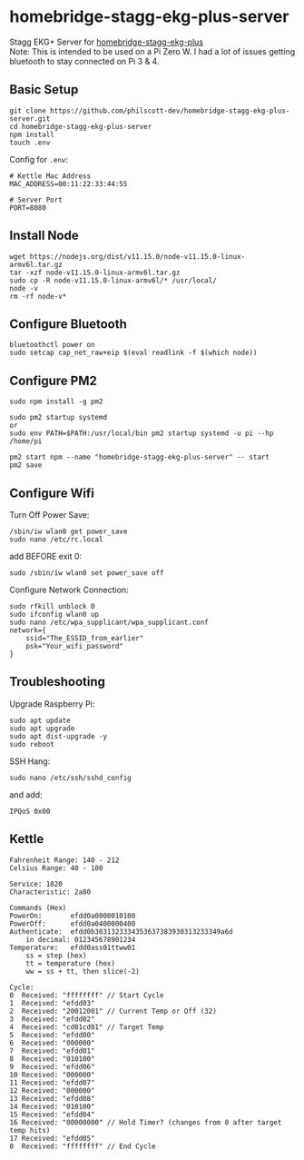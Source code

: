 # homebridge-stagg-ekg-plus-server
Stagg EKG+ Server for [homebridge-stagg-ekg-plus](https://www.npmjs.com/package/homebridge-stagg-ekg-plus)
<br />
Note: This is intended to be used on a Pi Zero W. I had a lot of issues getting bluetooth to stay connected on Pi 3 & 4.

## Basic Setup
```
git clone https://github.com/philscott-dev/homebridge-stagg-ekg-plus-server.git
cd homebridge-stagg-ekg-plus-server
npm install
touch .env
```

Config for `.env`:
```
# Kettle Mac Address
MAC_ADDRESS=00:11:22:33:44:55

# Server Port
PORT=8080
```

## Install Node
```
wget https://nodejs.org/dist/v11.15.0/node-v11.15.0-linux-armv6l.tar.gz
tar -xzf node-v11.15.0-linux-armv6l.tar.gz
sudo cp -R node-v11.15.0-linux-armv6l/* /usr/local/
node -v
rm -rf node-v*
```

## Configure Bluetooth
```
bluetoothctl power on
sudo setcap cap_net_raw+eip $(eval readlink -f $(which node))
```

## Configure PM2
```
sudo npm install -g pm2

sudo pm2 startup systemd 
or 
sudo env PATH=$PATH:/usr/local/bin pm2 startup systemd -u pi --hp /home/pi

pm2 start npm --name "homebridge-stagg-ekg-plus-server" -- start
pm2 save
```

## Configure Wifi
Turn Off Power Save:
```
/sbin/iw wlan0 get power_save
sudo nano /etc/rc.local
```

add BEFORE exit 0:
```
sudo /sbin/iw wlan0 set power_save off 
```

Configure Network Connection:
```
sudo rfkill unblock 0
sudo ifconfig wlan0 up
sudo nano /etc/wpa_supplicant/wpa_supplicant.conf
network={
    ssid="The_ESSID_from_earlier"
    psk="Your_wifi_password"
}
```

## Troubleshooting
Upgrade Raspberry Pi:
```
sudo apt update
sudo apt upgrade
sudo apt dist-upgrade -y
sudo reboot
```

SSH Hang:
```
sudo nano /etc/ssh/sshd_config
```
and add:
```
IPQoS 0x00
```

## Kettle
```
Fahrenheit Range: 140 - 212
Celsius Range: 40 - 100 
```

```
Service: 1820
Characteristic: 2a80
```

```
Commands (Hex)
PowerOn:       efdd0a0000010100
PowerOff:      efdd0a0400000400
Authenticate:  efdd0b3031323334353637383930313233349a6d 
    in decimal: 012345678901234
Temperature:   efdd0ass01ttww01
    ss = step (hex)
    tt = temperature (hex)
    ww = ss + tt, then slice(-2)

Cycle:
0  Received: "ffffffff" // Start Cycle
1  Received: "efdd03"
2  Received: "20012001" // Current Temp or Off (32)
3  Received: "efdd02"
4  Received: "cd01cd01" // Target Temp
5  Received: "efdd00"
6  Received: "000000"
7  Received: "efdd01"
8  Received: "010100"
9  Received: "efdd06"
10 Received: "000000"
11 Received: "efdd07"
12 Received: "000000"
13 Received: "efdd08"
14 Received: "010100"
15 Received: "efdd04"
16 Received: "00000000" // Hold Timer? (changes from 0 after target temp hits)
17 Received: "efdd05"
0  Received: "ffffffff" // End Cycle
```